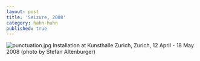 ```yaml
---
layout: post
title: 'Seizure, 2008'
category: hahn-huhn
published: true
---
```


![punctuation.jpg]({{site.baseurl}}/assets/img/2016_Postscript_III_V_Berlin_01.jpg)
Installation at Kunsthalle Zurich, Zurich, 12 April - 18 May 2008 (photo by Stefan Altenburger)
